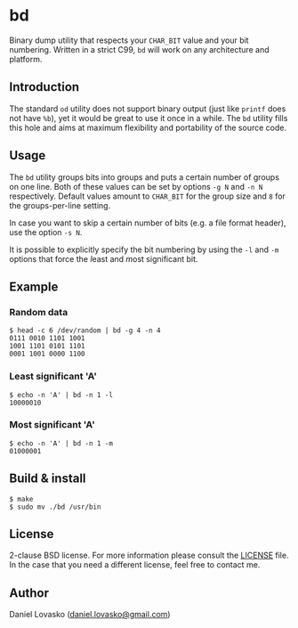 # bd
Binary dump utility that respects your `CHAR_BIT` value and your bit numbering.
Written in a strict C99, `bd` will work on any architecture and platform.

## Introduction
The standard `od` utility does not support binary output (just like `printf`
does not have `%b`), yet it would be great to use it once in a while. The `bd`
utility fills this hole and aims at maximum flexibility and portability of the
source code.

## Usage
The `bd` utility groups bits into groups and puts a certain number of groups on
one line. Both of these values can be set by options `-g N` and `-n N`
respectively. Default values amount to `CHAR_BIT` for the group size and `8`
for the groups-per-line setting.

In case you want to skip a certain number of bits (e.g. a file format header),
use the option `-s N`.

It is possible to explicitly specify the bit numbering by using the `-l` and
`-m` options that force the *l*east and *m*ost significant bit.

## Example
### Random data
```
$ head -c 6 /dev/random | bd -g 4 -n 4
0111 0010 1101 1001
1001 1101 0101 1101
0001 1001 0000 1100
```

### Least significant 'A'
```
$ echo -n 'A' | bd -n 1 -l
10000010
```

### Most significant 'A'
```
$ echo -n 'A' | bd -n 1 -m
01000001
```

## Build & install
```
$ make
$ sudo mv ./bd /usr/bin
```

## License
2-clause BSD license. For more information please consult the
[LICENSE](LICENSE.md) file. In the case that you need a different license, feel
free to contact me.

## Author
Daniel Lovasko (daniel.lovasko@gmail.com)

